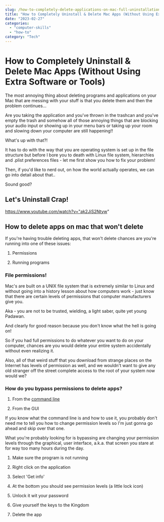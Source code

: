 ```yaml
---
slug: /how-to-completely-delete-applications-on-mac-full-uninstallation/
title: "How to Completely Uninstall & Delete Mac Apps (Without Using Extra Software or Tools)"
date: "2023-02-27"
categories:
  - "computer-skills"
  - "how-to"
category: "Tech"
---
```


# How to Completely Uninstall & Delete Mac Apps (Without Using Extra Software or Tools)

The most annoying thing about deleting programs and applications on your Mac that are messing with your stuff is that you delete them and then the problem continues...

Are you taking the application and you've thrown in the trashcan and you've empty the trash and somehow all of those annoying things that are blocking your audio input or showing up in your menu bars or taking up your room and slowing down your computer are still happening!!

What's up with that?!

It has to do with the way that you are operating system is set up in the file structure but before I bore you to death with Linux file system, hierarchies and .plist preferences files - let me first show you how to fix your problem!

Then, if you'd like to nerd out, on how the world actually operates, we can go into detail about that..

Sound good?

## Let's Uninstall Crap!

https://www.youtube.com/watch?v="ak2JiS2Ntyw"

## How to delete apps on mac that won't delete

If you're having trouble deleting apps, that won't delete chances are you're running into one of these issues:

1. Permissions

3. Running programs

### File permissions!

Mac's are built on a UNIX file system that is extremely similar to Linux and without going into a history lesson about how computers work - just know that there are certain levels of permissions that computer manufacturers give you.

Aka - you are not to be trusted, wielding, a light saber, quite yet young Padawan.

And clearly for good reason because you don't know what the hell is going on!

So if you had full permissions to do whatever you want to do on your computer, chances are you would delete your entire system accidentally without even realizing it.

Also, all of that weird stuff that you download from strange places on the Internet has levels of permission as well, and we wouldn't want to give any old stranger off the street complete access to the root of your system now would we?

### How do you bypass permissions to delete apps?

1. From the [command line](https://devinschumacher.com/how-to-combine-merge-multiple-csv-or-excel-files-for-mac-pc/)

3. From the GUI

If you know what the command line is and how to use it, you probably don't need me to tell you how to change permission levels so I'm just gonna go ahead and skip over that one.

What you're probably looking for is bypassing are changing your permission levels through the graphical, user interface, a.k.a. that screen you stare at for way too many hours during the day.

1. Make sure the program is not running

3. Right click on the application

5. Select 'Get info'

7. At the bottom you should see permission levels (a little lock icon)

9. Unlock it wit your password

11. Give yourself the keys to the Kingdom

13. Delete the app

